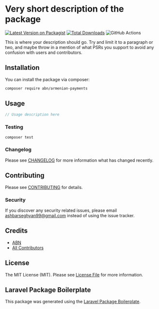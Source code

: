 # Very short description of the package

[![Latest Version on Packagist](https://img.shields.io/packagist/v/abn/armenian-payments.svg?style=flat-square)](https://packagist.org/packages/abn/armenian-payments)
[![Total Downloads](https://img.shields.io/packagist/dt/abn/armenian-payments.svg?style=flat-square)](https://packagist.org/packages/abn/armenian-payments)
![GitHub Actions](https://github.com/abn/armenian-payments/actions/workflows/main.yml/badge.svg)

This is where your description should go. Try and limit it to a paragraph or two, and maybe throw in a mention of what PSRs you support to avoid any confusion with users and contributors.

## Installation

You can install the package via composer:

```bash
composer require abn/armenian-payments
```

## Usage

```php
// Usage description here
```

### Testing

```bash
composer test
```

### Changelog

Please see [CHANGELOG](CHANGELOG.md) for more information what has changed recently.

## Contributing

Please see [CONTRIBUTING](CONTRIBUTING.md) for details.

### Security

If you discover any security related issues, please email ashbarseghyan99@gmail.com instead of using the issue tracker.

## Credits

-   [ABN](https://github.com/abn)
-   [All Contributors](../../contributors)

## License

The MIT License (MIT). Please see [License File](LICENSE.md) for more information.

## Laravel Package Boilerplate

This package was generated using the [Laravel Package Boilerplate](https://laravelpackageboilerplate.com).
